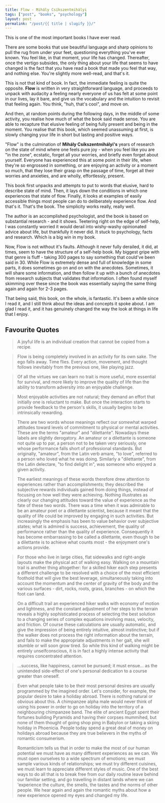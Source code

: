 ```yaml
---
title: Flow - Mihály Csíkszentmihályi
tags: ["post", "books", "psychology"]
layout: post
permalink: "/post/{{ title | slugify }}/"
---
```

This is one of the most important books I have ever read.

There are some books that use beautiful language and sharp opinions to
pull the rug from under your feet, questioning everything you've ever
known. You feel like, in that moment, your life has changed. Thereafter,
once the vertigo subsides, the only thing about your life that seems to
have changed is the fact that you have read a book that made you feel
that way, and nothing else. You're slightly more well-read, and that's
it.

This is not that kind of book. In fact, the immediate feeling is quite
the opposite. **Flow** is written in very straightforward language, and
proceeds to unpack with audacity a feeling nearly everyone of us has
felt at some point in our lives, lay it bare, and give us the vocabulary
and the intuition to revisit that feeling again. You think, "huh, that's
cool", and move on.

And then, at random points during the following days, in the middle of
some activity, you realise how much of what the book said made sense.
You are able to recapture that elusive feeling of being fully present
and being in the moment. You realise that this book, which seemed
unassuming at first, is slowly changing your life in short but lasting
and positive ways.

"Flow" is the culmination of **Mihály Csíkszentmihályi's** years of
research on the state of mind where one feels pure joy - when you feel
like you are "in the zone", ecstatic, forget all your worries, and
briefly even forget about yourself. Everyone has experienced this at
some point in their life, when they're so engrossed in something, or are
enjoying an activity or a moment so much, that they lose their grasp on
the passage of time, forget all their worries and anxieties, and are
wholly, effortlessly, present.

This book first unpacks and attempts to put to words that elusive, hard
to describe state of mind. Then, it lays down the conditions in which
one experiences that state of flow. Finally, it looks at examples of
easily accessible things most people can do to deliberately experience
flow. And that's it. That's the book. The simplicity works really,
really well.

The author is an accomplished psychologist, and the book is based on
substantial research - and it shows. Teetering right on the edge of
self-help, I was constantly worried it would derail into wishy-washy
opinionated advice about life, but thankfully it never did. It stuck to
psychology, facts and research. Which is a big win in my book.

Now, Flow is not without it's faults. Although it never fully derailed,
it did, at times, seem to have the structure of a self-help book. My
biggest gripe with that genre is fluff - taking 300 pages to say
something that could've been said in 30. While Flow is extremely dense
and full of knowledge in some parts, it does sometimes go on and on with
the anecdotes. Sometimes, it will share some information, and then
follow it up with a bunch of anecdotes from research subjects that
validates that information. I often found myself skimming over these
since the book was essentially saying the same thing again and again for
2-3 pages.

That being said, this book, on the whole, is fantastic. It's been a
while since I read it, and I still think about the ideas and concepts it
spoke about. I am glad I read it, and it has genuinely changed the way
the look at things in life that I enjoy.

## Favourite Quotes

> A joyful life is an individual creation that cannot be copied from a
> recipe.

> Flow is being completely involved in an activity for its own sake. The
> ego falls away. Time flies. Every action, movement, and thought
> follows inevitably from the previous one, like playing jazz.

> Of all the virtues we can learn no trait is more useful, more
> essential for survival, and more likely to improve the quality of life
> than the ability to transform adversity into an enjoyable challenge.

> Most enjoyable activities are not natural; they demand an effort that
> initially one is reluctant to make. But once the interaction starts to
> provide feedback to the person's skills, it usually begins to be
> intrinsically rewarding.

> There are two words whose meanings reflect our somewhat warped
> attitudes toward levels of commitment to physical or mental
> activities. These are the terms "amateur" and "dilettante". Nowadays
> these labels are slightly derogatory. An amateur or a dilettante is
> someone not quite up to par, a person not to be taken very seriously,
> one whose performance falls short of professional standards. But
> originally, "amateur", from the Latin verb amare, "to love", referred
> to a person who loved what he was doing. Similarly a "dilettante",
> from the Latin delectare, "to find delight in", was someone who
> enjoyed a given activity.
>
> The earliest meanings of these words therefore drew attention to
> experiences rather than accomplishments; they described the subjective
> rewards individuals gained from doing things, instead of focusing on
> how well they were achieving. Nothing illustrates as clearly our
> changing attitudes toward the value of experience as the fate of these
> two words. There was a time when it was admirable to be an amateur
> poet or a dilettante scientist, because it meant that the quality of
> life could be improved by engaging in such activities. But
> increasingly the emphasis has been to value behavior over subjective
> states; what is admired is success, achievement, the quality of
> performance rather than the quality of experience. Consequently it has
> become embarrassing to be called a dilettante, even though to be a
> dilettante is to achieve what counts most - the enjoyment one's
> actions provide.

> For those who live in large cities, flat sidewalks and right-angle
> layouts make the physical act of walking easy. Walking on a mountain
> trail is another thing altogether: for a skilled hiker each step
> presents a different challenge to be resolved with a choice of the
> most efficient foothold that will give the best leverage,
> simultaneously taking into account the momentum and the center of
> gravity of the body and the various surfaces - dirt, rocks, roots,
> grass, branches - on which the foot can land.
>
> On a difficult trail an experienced hiker walks with economy of motion
> and lightness, and the constant adjustment of her steps to the terrain
> reveals a highly sophisticated process of selecting the best solution
> to a changing series of complex equations involving mass, velocity,
> and friction. Of course these calculations are usually automatic, and
> give the impression of being entirely intuitive, almost instinctive;
> but if the walker does not process the right information about the
> terrain, and fails to make the appropriate adjustments in her gait,
> she will stumble or will soon grow tired. So while this kind of
> walking might be entirely unselfconscious, it is in fact a highly
> intense activity that requires concentrated attention.

> ...success, like happiness, cannot be pursued; it must ensue... as the
> unintended side-effect of one's personal dedication to a course
> greater than oneself.

> Even what people take to be their most personal desires are usually
> programmed by the imagined order. Let's consider, for example, the
> popular desire to take a holiday abroad. There is nothing natural or
> obvious about this. A chimpanzee alpha male would never think of using
> his power in order to go on holiday into the territory of a
> neighbouring chimpanzee band. The elite of ancient Egypt spent their
> fortunes building Pyramids and having their corpses mummihed, but none
> of them thought of going shop ping in Babylon or taking a skiing
> holiday in Phoenicia. People today spend a great deal of money on
> holidays abroad because they are true believers in the myths of
> romantic consumerism.
>
> Romanticism tells us that in order to make the most of our human
> potential we must have as many different experiences as we can. We
> must open ourselves to a wide spectrum of emotions; we must sample
> various kinds of relationships; we must try different cuisines, we
> must learn to appreciate different styles of music. One of the best
> ways to do all that is to break free from our daily routine leave
> behind our familiar setting, and go travelling in distant lands where
> we can 'experience the culture, the smells, the tastes and the norms
> of other people. We hear again and again the romantic myths about how
> a new experience opened my eyes and changed my life.